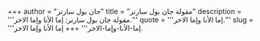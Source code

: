+++
author = "جان بول سارتر"
title = "مقولة جان بول سارتر"
description = '''مقولة جان بول سارتر: إما الأنا وإما الاخر.'''
quote = '''إما الأنا وإما الاخر.'''
slug = '''إما-الأنا-وإما-الاخر'''
+++
إما الأنا وإما الاخر.
